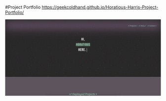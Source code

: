 #Project Portfolio
https://geekcoldhand.github.io/Horatious-Harris-Project-Portfolio/

![](./img/Portfolio.png)
